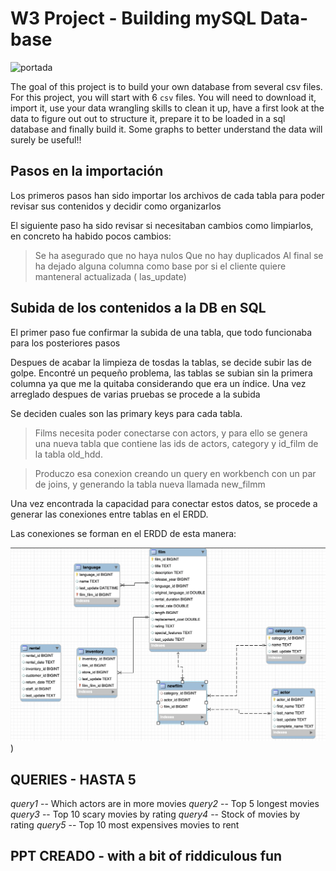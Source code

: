 # W3 Project - Building mySQL Data-base 

![portada](https://i0.wp.com/itsoftware.com.co/content/wp-content/uploads/2018/03/que-es-y-para-que-sirve-mysql-1.jpg)


The goal of this project is to build your own database from several csv files. For this project, you will start with 6 `csv` files. You will need to download it, import it, use your data wrangling skills to clean it up, have a first look at the data to figure out out to structure it, prepare it to be loaded in a sql database and finally build it. Some graphs to better understand the data will surely be useful!!

## Pasos en la importación

Los primeros pasos han sido importar los archivos de cada tabla para poder revisar sus contenidos y decidir como organizarlos

El siguiente paso ha sido revisar si necesitaban cambios como limpiarlos, en concreto ha habido pocos cambios:

   > Se ha asegurado que no haya nulos
   > Que no hay duplicados
   > Al final se ha dejado alguna columna como base por si el cliente quiere manteneral actualizada ( las_update)


## Subida de los contenidos a la DB en SQL

El primer paso fue confirmar la subida de una tabla, que todo funcionaba para los posteriores pasos

Despues de acabar la limpieza de tosdas la tablas, se decide subir las de golpe.
Encontré un pequeño problema, las tablas se subian sin la primera columna ya que me la quitaba considerando que era un índice.
Una vez arreglado despues de varias pruebas se procede a la subida

Se deciden cuales son las primary keys para cada tabla.

 > Films necesita poder conectarse con actors, y para ello se genera una nueva tabla que contiene las ids de actors, category y id_film de la tabla old_hdd.

 > Produczo esa conexion creando un query en workbench con un par de joins, y generando la tabla nueva llamada new_filmm

 Una vez encontrada la capacidad para conectar estos datos, se procede a generar las conexiones entre tablas en el ERDD.

Las conexiones se forman en el ERDD de esta manera:

![ERDD schema](Captura%20de%20Pantalla%202022-08-27%20a%20las%2017.02.12.png))


## QUERIES  - HASTA 5

*query1* -- Which actors are in more movies
*query2* -- Top 5 longest movies
*query3* -- Top 10 scary movies by rating
*query4* -- Stock of movies by rating 
*query5* -- Top 10 most expensives movies to rent


## PPT CREADO - with a bit of riddiculous fun